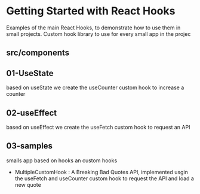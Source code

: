 # Getting Started with React Hooks

Examples of the main React Hooks, to demonstrate how to use them in small projects. Custom hook library to use for every small app in the projec

## src/components

## 01-UseState

based on useState we create the useCounter custom hook to increase a counter

## 02-useEffect

based on useEffect we create the useFetch custom hook to request an API

## 03-samples

smalls app based on hooks an custom hooks

- MultipleCustomHook : A Breaking Bad Quotes API, implemented usgin the useFetch and useCounter custom hook to request the API and load a new quote
